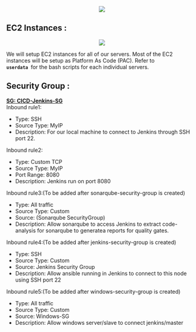 <p align="center">
  <img src="https://user-images.githubusercontent.com/79030801/158134282-f1ff806c-318e-4221-afb0-7cb3849169cc.png" />
</p>

## EC2 Instances :
<p align="center">
  <img src="https://user-images.githubusercontent.com/79030801/158169098-d1ed585a-58bc-4a48-9a35-b1d29521673d.png" />
</p>

We will setup EC2 instances for all of our servers.
Most of the EC2 instances will be setup as Platform As Code (PAC). Refer to <code> <b>userdata</b> </code>for the bash scripts for each individual servers.

## Security Group : 

<b><u>SG: CICD-Jenkins-SG</b></u><br>
Inbound rule1: 
<ul style=“list-style-type:square”>
<li>Type: SSH</li>
<li>Source Type: MyIP</li>
<li>Description: For our local machine to connect to Jenkins through SSH port 22.</li>
</ul>
Inbound rule2:
<ul style=“list-style-type:square”>
<li>Type: Custom TCP</li>
<li>Source Type: MyIP</li>
<li>Port Range: 8080</li>
<li>Description: Jenkins run on port 8080</li>
</ul>
Inbound rule3:(To be added after sonarqube-security-group is created)
<ul style=“list-style-type:square”>
<li>Type: All traffic</li>
<li>Source Type: Custom</li>
<li>Source: (Sonarqube SecurityGroup)</li>
<li>Description: Allow sonarqube to access Jenkins to extract code-analysis for sonarqube to generatea reports for quality gates.</li>
</ul>
Inbound rule4:(To be added after jenkins-security-group is created)
<ul style=“list-style-type:square”>
<li>Type: SSH</li>
<li>Source Type: Custom</li>
<li>Source: Jenkins Security Group</li>
<li>Description: Allow ansible running in Jenkins to connect to this node using SSH port 22</li>
</ul>
Inbound rule5:(To be added after windows-security-group is created)
<ul style=“list-style-type:square”>
<li>Type: All traffic</li>
<li>Source Type: Custom</li>
<li>Source: Windows-SG</li>
<li>Description: Allow windows server/slave to connect jenkins/master</li>
</ul>


              
